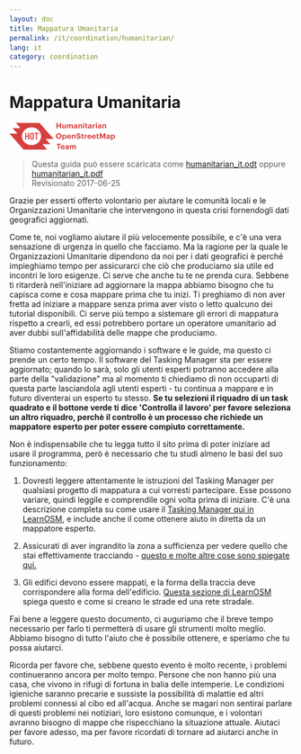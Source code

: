 ```yaml
---
layout: doc
title: Mappatura Umanitaria
permalink: /it/coordination/humanitarian/
lang: it
category: coordination
---
```


# Mappatura Umanitaria

![HotGuideLogo](/images/hot-logo.png)

> Questa guida può essere scaricata come [humanitarian_it.odt](/files/humanitarian_it.odt) oppure [humanitarian_it.pdf](/files/humanitarian_it.pdf)  
> Revisionato 2017-06-25

Grazie per esserti offerto volontario per aiutare le comunità locali e le Organizzazioni Umanitarie che intervengono in questa crisi fornendogli dati geografici aggiornati.  

Come te, noi vogliamo aiutare il più velocemente possibile, e c'è una vera sensazione di urgenza in quello che facciamo. Ma la ragione per la quale le Organizzazioni Umanitarie dipendono da noi per i dati geografici è perché impieghiamo tempo per assicurarci che ciò che produciamo sia utile ed incontri le loro esigenze. Ci serve che anche tu te ne prenda cura. Sebbene ti ritarderà nell'iniziare ad aggiornare la mappa abbiamo bisogno che tu capisca come e cosa mappare prima che tu inizi. Ti preghiamo di non aver fretta ad iniziare a mappare senza prima aver visto o letto qualcuno dei tutorial disponibili. Ci serve più tempo a sistemare gli errori di mappatura rispetto a crearli, ed essi potrebbero portare un operatore umanitario ad aver dubbi sull'affidabilità delle mappe che produciamo.  

Stiamo costantemente aggiornando i software e le guide, ma questo ci prende un certo tempo. Il software del Tasking Manager sta per essere aggiornato; quando lo sarà, solo gli utenti esperti potranno accedere alla parte della "validazione" ma al momento ti chiediamo di non occuparti di questa parte lasciandola agli utenti esperti - tu continua a mappare e in futuro diventerai un esperto tu stesso. **Se tu selezioni il riquadro di un task quadrato e il bottone verde ti dice 'Controlla il lavoro' per favore seleziona un altro riquadro, perchè il controllo è un processo che richiede un mappatore esperto per poter essere compiuto correttamente.**  

Non è indispensabile che tu legga tutto il sito prima di poter iniziare ad usare il programma, però è necessario che tu studi almeno le basi del suo funzionamento:  

1. Dovresti leggere attentamente le istruzioni del Tasking Manager per qualsiasi progetto di mappatura a cui vorresti partecipare. Esse possono variare, quindi leggile e comprendile ogni volta prima di iniziare. C'è una descrizione completa su come usare il [Tasking Manager qui in LearnOSM](/it/coordination/tasking-manager/), e include anche il come ottenere aiuto in diretta da un mappatore esperto.  

2. Assicurati di aver ingrandito la zona a sufficienza per vedere quello che stai effettivamente tracciando - [questo e molte altre cose sono spiegate qui.](/it/coordination/remote/)  

3. Gli edifici devono essere mappati, e la forma della traccia deve corrispondere alla forma dell'edificio. [Questa sezione di LearnOSM](/it/coordination/remote-tracing/) spiega questo e come si creano le strade ed una rete stradale.  

Fai bene a leggere questo documento, ci auguriamo che il breve tempo necessario per farlo ti permetterà di usare gli strumenti molto meglio. Abbiamo bisogno di tutto l'aiuto che è possibile ottenere, e speriamo che tu possa aiutarci.  

Ricorda per favore che, sebbene questo evento è molto recente, i problemi continueranno ancora per molto tempo. Persone che non hanno più una casa, che vivono in rifugi di fortuna in balia delle intemperie. Le condizioni igieniche saranno precarie e sussiste la possibilità di malattie ed altri problemi connessi al cibo ed all'acqua. Anche se magari non sentirai parlare di questi problemi nei notiziari, loro esistono comunque, e i volontari avranno bisogno di mappe che rispecchiano la situazione attuale. Aiutaci per favore adesso, ma per favore ricordati di tornare ad aiutarci anche in futuro. 